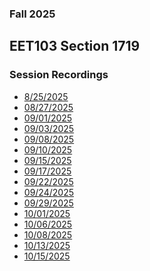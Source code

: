 ### Fall 2025
## EET103 Section 1719
### Session Recordings
- [8/25/2025]() <!-- no class -->
- [08/27/2025]()  <!-- no recording -->
- [09/01/2025]()  <!-- no class -->
- [09/03/2025](https://nmc.zoom.us/rec/share/UeZMsEfzmH31A1dbV5nEfhV3Sk122lA5hKU6OOEuZhT6BFDksQM3_HWevalK0fQQ.XRrTVltoaGeOJOcG)
- [09/08/2025](https://nmc.zoom.us/rec/share/FZHhOpeuQ76OEWxaZJjDiu9O7hxZTjZ8DaanaC-25Xyh-XpnV0CR6umjuTVgqIBS.N782MlBEUWYESDl7)
- [09/10/2025]() <!-- bad recording -->
- [09/15/2025](https://nmc.zoom.us/rec/share/-IoIGDF9aCXyCeXGUBNKbxNNnIpXPxGepMkki7Q29l3cJzA6nQAs2957xZenhcZx.7vDUrT9NneDrS03S)
- [09/17/2025](https://nmc.zoom.us/rec/share/itb49RiI9J_8pM17MY4MR-XLbDR7qFOiuaRmaloqDXL0vOU74P2OA_MheO_R9xhz.Iv30iIn1N6a2cAFG)
- [09/22/2025](https://nmc.zoom.us/rec/share/WrE2xlhEvD0OgFJRv3NxXsCQlfrUFSncHhxzSpTgsGvhjuE0wPUeRP2NMi_XvZLO.q2OQg6TFodWn4vR_)
- [09/24/2025]()
- [09/29/2025](https://nmc.zoom.us/rec/share/8BYAGsZ3m-NEl2UOJTPrhsQJLVt4sAvYu_8A9vHvl3x_06JORhpsSI98a2WuqNJ6.e_vF6n0S8bzM77M1)
- [10/01/2025](https://nmc.zoom.us/rec/share/ycVoUOncw46LJgwiFMGEY-Rek6ac8ueyA2eX8jibk8_IZ1r_hfJ9RjHMDxwGc-5z.4g1yeT4DgNV0gisd)
- [10/06/2025](https://nmc.zoom.us/rec/share/9w-efR_RFrc86ugQS91moJ4laEgdIS68NsEQnRau3zIWEGrqwHf2ZdGxgA3UUsXz.Hb4hxnKTTlKkozR2)
- [10/08/2025](https://nmc.zoom.us/rec/share/qs6s-UxrYD3WqotaKMcy_UhHv7RI0q9yFYYfQhWFQGYnnCqaj4jb-9c-IZ7ydoG5.MFVSUcREk941X72G)
- [10/13/2025](https://nmc.zoom.us/rec/share/_3QKa8Jdy6CIGvQ4gMsuDxSrhPjcuH9P3LzhibuQEKWghWYCs_1ma0FIUab28AIR.-t1XY6dLrdaYjRJa)
- [10/15/2025](https://nmc.zoom.us/rec/share/Ezi-LyQn9isp0FCVRbgQqIrTB15TJtyUvTMe_CN97c6yH73WDys7l_riTUEPI7jN.et5sGXWFcBxEcGqu)

<!--




- [10/20/2025]()
- [10/22/2025]()
- [10/27/2025]()
- [10/29/2025]()
- [11/03/2025]()
- [11/05/2025]()
- [11/10/2025]()
- [11/12/2025]()
- [11/17/2025]()
- [11/19/2025]()
- [11/24/2025]()
- [11/26/2025]()
- [12/01/2025]()
- [12/03/2025]()
- [12/08/2025]()
- [12/10/2025]()
- [12/15/2025]()

-->